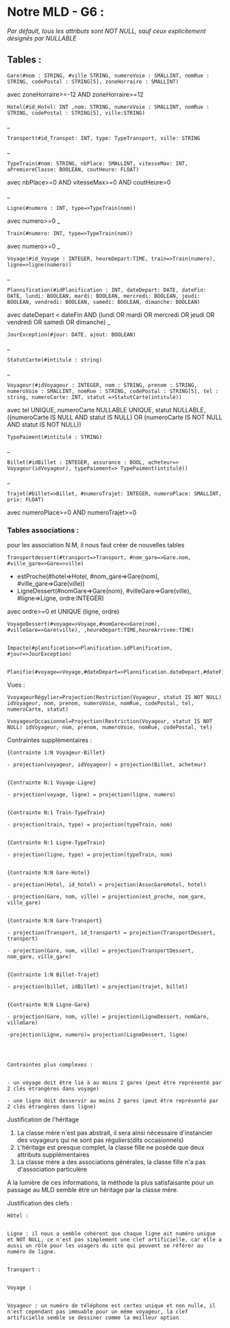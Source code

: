 # Notre MLD - G6 :



_Par défault, tous les attributs sont NOT NULL, sauf ceux explicitement désignés par NULLABLE_

## Tables :

    Gare(#nom : STRING, #ville STRING, numeroVoie : SMALLINT, nomRue : STRING, codePostal : STRING[5], zoneHorraire : SMALLINT) 

avec zoneHorraire>=-12 AND zoneHorraire>=12 

    Hotel(#id_Hotel: INT ,nom: STRING, numeroVoie : SMALLINT, nomRue : STRING, codePostal : STRING[5], ville:STRING)
_

    Transport(#id_Transpot: INT, type: TypeTransport, ville: STRING
_

    TypeTrain(#nom: STRING, nbPlace: SMALLINT, vitesseMax: INT, aPremiereClasse: BOOLEAN, coutHeure: FLOAT)

avec nbPlace>=0 AND vitesseMax>=0 AND coutHeure>0

_

    Ligne(#numero : INT, type=>TypeTrain(nom))

avec numero>=0
_

    Train(#numero: INT, type=>TypeTrain(nom))

avec numero>=0
_

    Voyage(#id_Voyage : INTEGER, heureDepart:TIME, train=>Train(numero), ligne=>ligne(numero))
_

    Plannification(#idPlanification : INT, dateDepart: DATE, dateFin: DATE, lundi: BOOLEAN, mardi: BOOLEAN, mercredi: BOOLEAN, jeudi: BOOLEAN, vendredi: BOOLEAN, samedi: BOOLEAN, dimanche: BOOLEAN)

avec dateDepart < dateFin AND (lundi OR mardi OR mercredi OR jeudi OR vendredi OR samedi OR dimanche)
_

    JourException(#jour: DATE, ajout: BOOLEAN)

_

    StatutCarte(#intitulé : string)
_

    Voyageur(#idVoyageur : INTEGER, nom : STRING, prenom : STRING, numeroVoie : SMALLINT, nomRue : STRING, codePostal : STRING[5], tel : string, numeroCarte: INT, statut =>StatutCarte(intitulé))

avec tel UNIQUE, numeroCarte NULLABLE UNIQUE, statut NULLABLE, ((numeroCarte IS NULL AND statut IS NULL) OR (numeroCarte IS NOT NULL AND statut IS NOT NULL))

    TypePaiment(#intitulé : STRING)

_

    Billet(#idBillet : INTEGER, assurance : BOOL, acheteur=> Voyageur(idVoyageur), typePaiement=> TypePaiment(intitulé)) 

_

    Trajet(#billet=>Billet, #numeroTrajet: INTEGER, numeroPlace: SMALLINT, prix: FLOAT)

avec numeroPlace>=0 AND numeroTrajet>=0

### Tables associations : 

pour les association N:M, il nous faut créer de nouvelles tables 

    Transportdessert(#transport=>Transport, #nom_gare=>Gare.nom, #ville_gare=>Gare=>ville)
-
    estProche(#hotel=>Hotel, #nom_gare=>Gare(nom), #ville_gare=>Gare(ville))
-
    LigneDessert(#nomGare=>Gare(nom), #villeGare=>Gare(ville), #ligne=>Ligne, ordre:INTEGER)

avec ordre>=0 et UNIQUE (ligne, ordre)

    VoyageDessert(#voyage=>Voyage,#nomGare=>Gare(nom), #villeGare=>Gare(ville), ,heureDepart:TIME,heureArrivee:TIME)


    Impacte(#planification=>Planification.idPlanification, #jour=>JourException)


    Planifie(#voyage=>Voyage,#dateDepart=>Plannification.dateDepart,#dateFin=>Plannification.dateFin)


Vues : 

    VvoyageurRégylier=Projection(Restriction(Voyageur, statut IS NOT NULL) idVoyageur, nom, prenom, numeroVoie, nomRue, codePostal, tel, numeroCarte, statut)

    VvoyageurOccasionnel=Projection(Restriction(Voyageur, statut IS NOT NULL) idVoyageur, nom, prenom, numeroVoie, nomRue, codePostal, tel)


Contraintes supplémentaires : 

    {Contrainte 1:N Voyageur-Billet}

    - projection(voyageur, idVoyageur) = projection(Billet, acheteur)


    {Contrainte N:1 Voyage-Ligne}

    - projection(voyage, ligne) = projection(ligne, numero)


    {Contrainte N:1 Train-TypeTrain}

    - projection(train, type) = projection(typeTrain, nom)


    {Contrainte N:1 Ligne-TypeTrain}

    - projection(ligne, type) = projection(typeTrain, nom)


    {Contrainte N:N Gare-Hotel}

    - projection(Hotel, id_hotel) = projection(AssocGareHotel, hotel)

    - projection(Gare, nom, ville) = projection(est_proche, nom_gare, ville_gare)


    {Contrainte N:N Gare-Transport}

    - projection(Transport, id_transport) = projection(TransportDessert, transport)

    - projection(Gare, nom, ville) = projection(TransportDessert, nom_gare, ville_gare)


    {Contrainte 1:N Billet-Trajet}

    - projection(billet, idBillet) = projection(trajet, billet)


    {Contrainte N:N Ligne-Gare}

    - projection(Gare, nom, ville) = projection(LigneDessert, nomGare, villeGare)

    -projection(Ligne, numero)= projection(LigneDessert, ligne)




    Contraintes plus complexes :


    - un voyage doit être lié à au moins 2 gares (peut être représenté par 2 clés étrangères dans voyage)

    - une ligne doit desservir au moins 2 gares (peut être représenté par 2 clés étrangères dans ligne)



Justification de l'héritage
1. La classe mère n'est pas abstrait, il sera ainsi nécessaire d'instancier des voyageurs qui ne sont pas réguliers(dits occasionnels)
2. L'héritage est presque complet, la classe fille ne posède que deux attributs supplémentaires
3. La classe mère a des associations générales, la classe fille n'a pas d'association particulère

A la lumière de ces informations,  la méthode la plus satisfaisante pour un passage au MLD semble être un héritage par la classe mère. 


Justification des clefs :

    Hôtel :


    Ligne : il nous a semble cohérent que chaque ligne ait numéro unique et NOT NULL, ce n'est pas simplement une clef artificielle, car elle a aussi un rôle pour les usagers du site qui peuvent se référer au numéro de ligne.


    Transport : 


    Voyage :


    Voyageur : un numéro de téléphone est certes unique et non nulle, il n'est cependant pas immuable pour un même voyageur, la clef artificielle semble se dessiner comme la meilleur option
